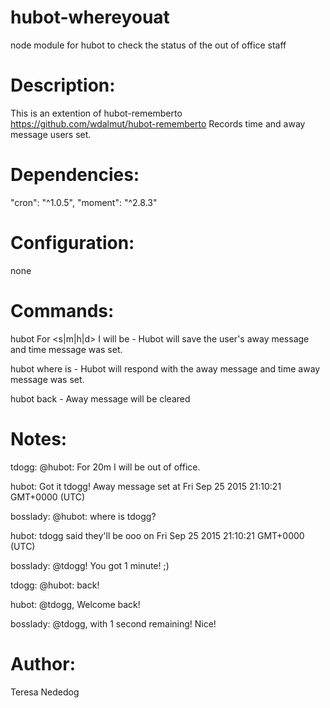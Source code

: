 # hubot-whereyouat
  node module for hubot to check the status of the out of office staff

# Description:
  This is an extention of hubot-rememberto https://github.com/wdalmut/hubot-rememberto
  Records time and away message users set.

# Dependencies:
  "cron": "^1.0.5",
  "moment": "^2.8.3"
# Configuration:
   none

# Commands:
  hubot For <indicate numeric value><s|m|h|d> I will be <text> - Hubot will save the user's away message and time message was set.

  hubot where is <user> - Hubot will respond with the away message and time away message was set.
  
  hubot back - Away message will be cleared

# Notes:
  tdogg: @hubot: For 20m I will be out of office.

  hubot: Got it tdogg! Away message set at Fri Sep 25 2015 21:10:21 GMT+0000 (UTC)

  bosslady: @hubot: where is tdogg? 

  hubot: tdogg said they'll be ooo on Fri Sep 25 2015 21:10:21 GMT+0000 (UTC)

  bosslady: @tdogg! You got 1 minute! ;) 

  tdogg: @hubot: back! 

  hubot: @tdogg, Welcome back!

  bosslady: @tdogg, with 1 second remaining! Nice! 

# Author:
  Teresa Nededog
